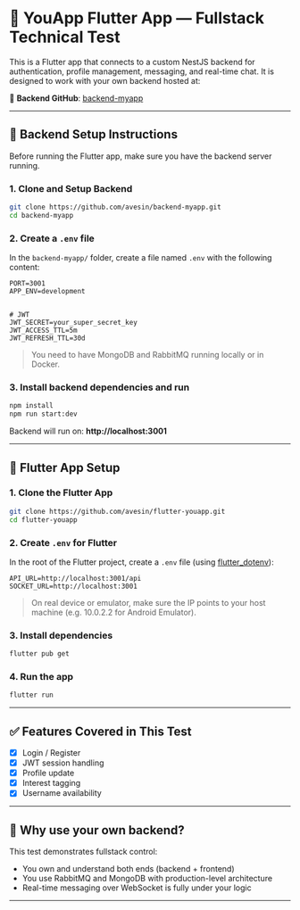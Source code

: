 
# 📱 YouApp Flutter App — Fullstack Technical Test

This is a Flutter app that connects to a custom NestJS backend for authentication, profile management, messaging, and real-time chat. It is designed to work with your own backend hosted at:

🔗 **Backend GitHub**: [backend-myapp](https://github.com/avesin/backend-myapp/blob/main/README.md)

---

## 🚀 Backend Setup Instructions

Before running the Flutter app, make sure you have the backend server running.

### 1. Clone and Setup Backend

```bash
git clone https://github.com/avesin/backend-myapp.git
cd backend-myapp
```

### 2. Create a `.env` file

In the `backend-myapp/` folder, create a file named `.env` with the following content:

```env
PORT=3001
APP_ENV=development


# JWT
JWT_SECRET=your_super_secret_key
JWT_ACCESS_TTL=5m
JWT_REFRESH_TTL=30d
```

> You need to have MongoDB and RabbitMQ running locally or in Docker.

### 3. Install backend dependencies and run

```bash
npm install
npm run start:dev
```

Backend will run on: **http://localhost:3001**

---

## 📱 Flutter App Setup

### 1. Clone the Flutter App

```bash
git clone https://github.com/avesin/flutter-youapp.git
cd flutter-youapp
```

### 2. Create `.env` for Flutter

In the root of the Flutter project, create a `.env` file (using [flutter_dotenv](https://pub.dev/packages/flutter_dotenv)):

```env
API_URL=http://localhost:3001/api
SOCKET_URL=http://localhost:3001
```

> On real device or emulator, make sure the IP points to your host machine (e.g. 10.0.2.2 for Android Emulator).

### 3. Install dependencies

```bash
flutter pub get
```

### 4. Run the app

```bash
flutter run
```

---

## ✅ Features Covered in This Test

- [x] Login / Register
- [x] JWT session handling
- [x] Profile update
- [x] Interest tagging
- [x] Username availability

---

## 🧠 Why use your own backend?

This test demonstrates fullstack control:
- You own and understand both ends (backend + frontend)
- You use RabbitMQ and MongoDB with production-level architecture
- Real-time messaging over WebSocket is fully under your logic

---
